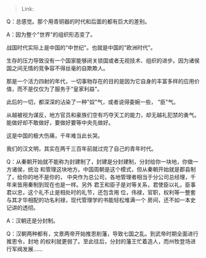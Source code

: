 > Link: 

Q：总感觉。那个用青铜器的时代和后面的都有巨大的差别。

A：因为整个"世界"的组织形态变了。

战国时代实际上是中国的“中世纪"。也就是中国的"欧洲时代"。

生存的压力导致没有一个国家能够闭关锁国或者无视技术、组织的进步。因为诸侯国之间无情的竞争容不得丝毫的自欺欺人。

那是一个活力四射的年代，一切事物存在的目的是因为它自身的丰富多样的应用价值，而不是仅仅为了服务于“皇家利益"。

此后的一切，都深深的沾染了一种"奴"气，或者说得委婉一些， “臣"气。

从越被视为谋反，地方官员和豪族们空有巧夺天工的能力，却无越礼犯禁的勇气。能做好却不敢做好，要做好要等中央先做好。

这是中国的极大伤痛，千年难当此长哭。

我们的汉文明，其实在两千三百年前就过完了自己的青年时代。

Q：从秦朝开始就不能称为封建制了，封建是分封建制，分封给你一块地，你做一方诸侯，统治
和管理这块地方。中国周朝是这个模式，但从秦朝开始就是郡县制了，给你的地不是你的，
中央作为总公司，各地管理者相当于分公司总经理，千年来皆用秦制到现在也是一样。另外
君王和臣子是对等关系，君使臣以礼，臣事君以忠，这个礼不止是相处时的礼节，还包含用
位，伟禄，官职，权利等一整套与其才华相配的功名利禄，现代管理学的书能轻松堆满一个
房间，还不如一本史记讲的透彻。

A：汉朝还是分封制。

Q：汉朝两种都有，文景两帝开始推恩削藩，导致七国之乱。到武帝时期全面进行推恩令，封地
的权利就更弱了。至此往后，分封的藩王忙着造人，而州牧登场进行军阀发展......
